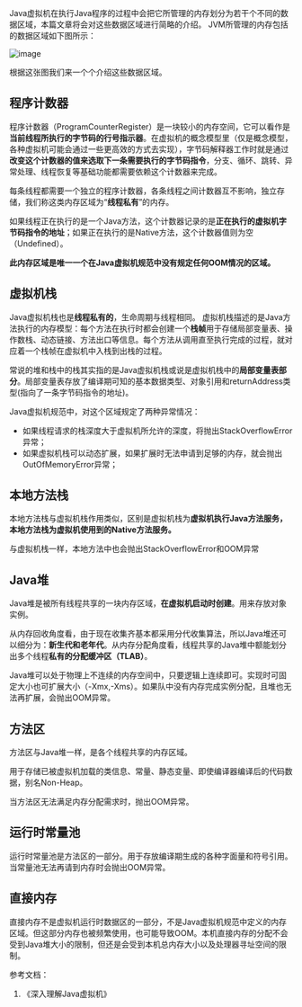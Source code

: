 Java虚拟机在执行Java程序的过程中会把它所管理的内存划分为若干个不同的数据区域，本篇文章将会对这些数据区域进行简略的介绍。
JVM所管理的内存包括的数据区域如下图所示：

![image](http://upload-images.jianshu.io/upload_images/1537405-cd11cfec3c8dbf98.png?imageMogr2/auto-orient/strip%7CimageView2/2/w/1240)

根据这张图我们来一个个介绍这些数据区域。

## 程序计数器
程序计数器（ProgramCounterRegister）是一块较小的内存空间，它可以看作是**当前线程所执行的字节码的行号指示器**。在虚拟机的概念模型里（仅是概念模型，各种虚拟机可能会通过一些更高效的方式去实现），字节码解释器工作时就是通过**改变这个计数器的值来选取下一条需要执行的字节码指令**，分支、循环、跳转、异常处理、线程恢复等基础功能都需要依赖这个计数器来完成。

每条线程都需要一个独立的程序计数器，各条线程之间计数器互不影响，独立存储，我们称这类内存区域为“**线程私有**”的内存。

如果线程正在执行的是一个Java方法，这个计数器记录的是**正在执行的虚拟机字节码指令的地址**；如果正在执行的是Native方法，这个计数器值则为空（Undefined）。

**此内存区域是唯一一个在Java虚拟机规范中没有规定任何OOM情况的区域。**

## 虚拟机栈
Java虚拟机栈也是**线程私有的**，生命周期与线程相同。
虚拟机栈描述的是Java方法执行的内存模型：每个方法在执行时都会创建一个**栈帧**用于存储局部变量表、操作数栈、动态链接、方法出口等信息。每个方法从调用直至执行完成的过程，就对应着一个栈帧在虚拟机中入栈到出栈的过程。

常说的堆和栈中的栈其实指的是Java虚拟机栈或说是虚拟机栈中的**局部变量表部分**。局部变量表存放了编译期可知的基本数据类型、对象引用和returnAddress类型(指向了一条字节码指令的地址)。

Java虚拟机规范中，对这个区域规定了两种异常情况：
- 如果线程请求的栈深度大于虚拟机所允许的深度，将抛出StackOverflowError异常；
- 如果虚拟机栈可以动态扩展，如果扩展时无法申请到足够的内存，就会抛出OutOfMemoryError异常；

## 本地方法栈
本地方法栈与虚拟机栈作用类似，区别是虚拟机栈为**虚拟机执行Java方法服务，本地方法栈为虚拟机使用到的Native方法服务。**

与虚拟机栈一样，本地方法中也会抛出StackOverflowError和OOM异常

## Java堆
Java堆是被所有线程共享的一块内存区域，**在虚拟机启动时创建**。用来存放对象实例。

从内存回收角度看，由于现在收集齐基本都采用分代收集算法，所以Java堆还可以细分为：**新生代和老年代**。从内存分配角度看，线程共享的Java堆中额能划分出多个线程**私有的分配缓冲区（TLAB）**。

Java堆可以处于物理上不连续的内存空间中，只要逻辑上连续即可。实现时可固定大小也可扩展大小（-Xmx,-Xms）。如果队中没有内存完成实例分配，且堆也无法再扩展，会抛出OOM异常。

## 方法区
方法区与Java堆一样，是各个线程共享的内存区域。

用于存储已被虚拟机加载的类信息、常量、静态变量、即使编译器编译后的代码数据，别名Non-Heap。

当方法区无法满足内存分配需求时，抛出OOM异常。

## 运行时常量池
运行时常量池是方法区的一部分。用于存放编译期生成的各种字面量和符号引用。
当常量池无法再请到内存时会抛出OOM异常。

## 直接内存
直接内存不是虚拟机运行时数据区的一部分，不是Java虚拟机规范中定义的内存区域。但这部分内存也被频繁使用，也可能导致OOM。本机直接内存的分配不会受到Java堆大小的限制，但还是会受到本机总内存大小以及处理器寻址空间的限制。

参考文档：
1. 《深入理解Java虚拟机》
